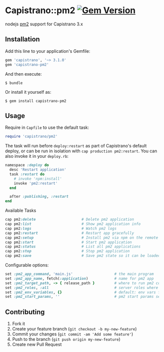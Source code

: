 # Capistrano::pm2 [![Gem Version](https://badge.fury.io/rb/capistrano-pm2.svg)](http://badge.fury.io/rb/capistrano-pm2)

nodejs [pm2](https://github.com/Unitech/pm2) support for Capistrano 3.x

## Installation

Add this line to your application's Gemfile:

```ruby
gem 'capistrano', '~> 3.1.0'
gem 'capistrano-pm2'
```

And then execute:

    $ bundle

Or install it yourself as:

    $ gem install capistrano-pm2

## Usage

Require in `Capfile` to use the default task:

```ruby
require 'capistrano/pm2'
```

The task will run before `deploy:restart` as part of Capistrano's default deploy,
or can be run in isolation with `cap production pm2:restart`. You can also invoke it in your `deploy.rb`:
```ruby
namespace :deploy do
  desc 'Restart application'
  task :restart do
    # invoke 'npm:install'
    invoke 'pm2:restart'
  end

  after :publishing, :restart
end
```


Available Tasks
```ruby
cap pm2:delete                     # Delete pm2 application
cap pm2:list                       # Show pm2 application info
cap pm2:logs                       # Watch pm2 logs
cap pm2:restart                    # Restart app gracefully
cap pm2:setup                      # Install pm2 via npm on the remote host
cap pm2:start                      # Start pm2 application
cap pm2:status                     # List all pm2 applications
cap pm2:stop                       # Stop pm2 application
cap pm2:save                       # Save pm2 state so it can be loaded after restart
```

Configurable options:
```ruby
set :pm2_app_command, 'main.js'                   # the main program
set :pm2_app_name, fetch(:application)            # name for pm2 app
set :pm2_target_path, -> { release_path }         # where to run pm2 commands
set :pm2_roles, :all                              # server roles where pm2 runs on
set :pm2_env_variables, {}                        # default: env vars for pm2
set :pm2_start_params, ''                         # pm2 start params see http://pm2.keymetrics.io/docs/usage/quick-start/#cheat-sheet
```

## Contributing

1. Fork it
2. Create your feature branch (`git checkout -b my-new-feature`)
3. Commit your changes (`git commit -am 'Add some feature'`)
4. Push to the branch (`git push origin my-new-feature`)
5. Create new Pull Request

